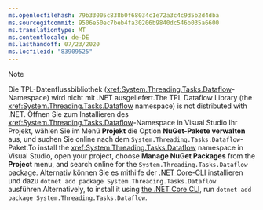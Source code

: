 ```yaml
---
ms.openlocfilehash: 79b33005c838b0f68034c1e72a3c4c9d5b2d4dba
ms.sourcegitcommit: 9506e50ec7beb4fa30206b9840dc546b035a6600
ms.translationtype: MT
ms.contentlocale: de-DE
ms.lasthandoff: 07/23/2020
ms.locfileid: "83909525"
---
```

> [!NOTE]
> <span data-ttu-id="46a64-101">Die TPL-Datenflussbibliothek (<xref:System.Threading.Tasks.Dataflow>-Namespace) wird nicht mit .NET ausgeliefert.</span><span class="sxs-lookup"><span data-stu-id="46a64-101">The TPL Dataflow Library (the <xref:System.Threading.Tasks.Dataflow> namespace) is not distributed with .NET.</span></span> <span data-ttu-id="46a64-102">Öffnen Sie zum Installieren des <xref:System.Threading.Tasks.Dataflow>-Namespace in Visual Studio Ihr Projekt, wählen Sie im Menü **Projekt** die Option **NuGet-Pakete verwalten** aus, und suchen Sie online nach dem `System.Threading.Tasks.Dataflow`-Paket.</span><span class="sxs-lookup"><span data-stu-id="46a64-102">To install the <xref:System.Threading.Tasks.Dataflow> namespace in Visual Studio, open your project, choose **Manage NuGet Packages** from the **Project** menu, and search online for the `System.Threading.Tasks.Dataflow` package.</span></span> <span data-ttu-id="46a64-103">Alternativ können Sie es mithilfe der [.NET Core-CLI](/dotnet/core/tools/) installieren und dazu `dotnet add package System.Threading.Tasks.Dataflow` ausführen.</span><span class="sxs-lookup"><span data-stu-id="46a64-103">Alternatively, to install it using [the .NET Core CLI](/dotnet/core/tools/), run `dotnet add package System.Threading.Tasks.Dataflow`.</span></span>
